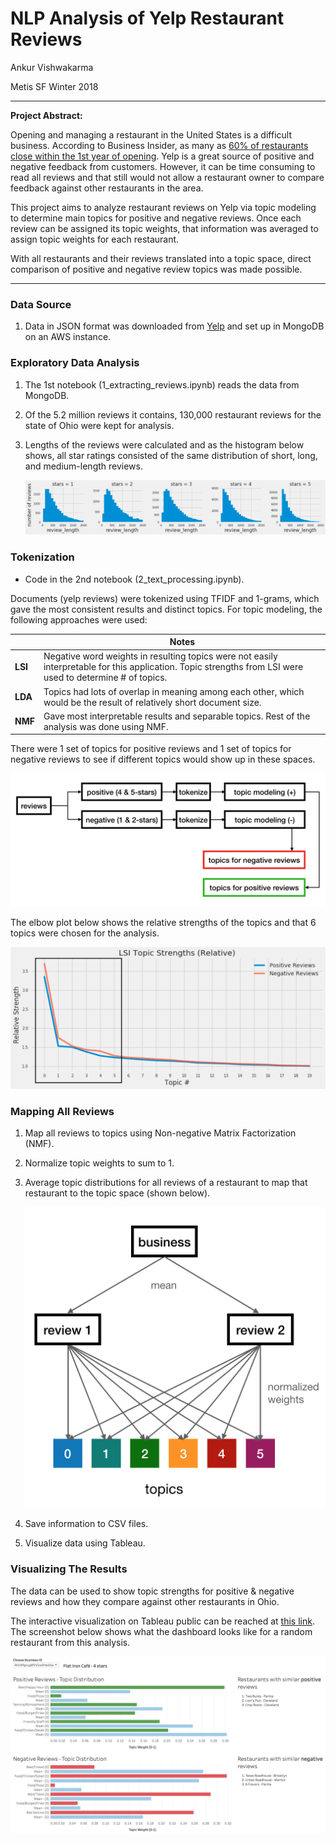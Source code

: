 # NLP Analysis of Yelp Restaurant Reviews  

Ankur Vishwakarma  

Metis SF Winter 2018  

---

**Project Abstract:** 

Opening and managing a restaurant in the United States is a difficult business. According to Business Insider, as many as [60% of restaurants close within the 1st year of opening](www.businessinsider.com/why-restaurants-fail-so-often-2014-2). Yelp is a great source of positive and negative feedback from customers. However, it can be time consuming to read all reviews and that still would not allow a restaurant owner to compare feedback against other restaurants in the area.

This project aims to analyze restaurant reviews on Yelp via topic modeling to determine main topics for positive and negative reviews. Once each review can be assigned its topic weights, that information was averaged to assign topic weights for each restaurant. 

With all restaurants and their reviews translated into a topic space, direct comparison of positive and negative review topics was made possible.

---

### Data Source

1. Data in JSON format was downloaded from [Yelp](https://www.yelp.com/dataset) and set up in MongoDB on an AWS instance.

### Exploratory Data Analysis  

1. The 1st notebook (1_extracting_reviews.ipynb) reads the data from MongoDB.

2. Of the 5.2 million reviews it contains, 130,000 restaurant reviews for the state of Ohio were kept for analysis. 

3. Lengths of the reviews were calculated and as the histogram below shows, all star ratings consisted of the same distribution of short, long, and medium-length reviews. 

   ![](img_length_reviews.png)

### Tokenization  

* Code in the 2nd notebook (2_text_processing.ipynb).

Documents (yelp reviews) were tokenized using TFIDF and 1-grams, which gave the most consistent results and distinct topics. For topic modeling, the following approaches were used:

|         | **Notes**                                |
| ------- | ---------------------------------------- |
| **LSI** | Negative word weights in resulting topics were not easily interpretable for this application. Topic strengths from LSI were used to determine # of topics. |
| **LDA** | Topics had lots of overlap in meaning among each other, which would be the result of relatively short document size. |
| **NMF** | Gave most interpretable results and separable topics. Rest of the analysis was done using NMF. |

There were 1 set of topics for positive reviews and 1 set of topics for negative reviews to see if different topics would show up in these spaces. 

![](img_tokenization_flowchart.png)

The elbow plot below shows the relative strengths of the topics and that 6 topics were chosen for the analysis.

![](img_elbow_plot.png)

### Mapping All Reviews  

1. Map all reviews to topics using Non-negative Matrix Factorization (NMF).

2. Normalize topic weights to sum to 1.

3. Average topic distributions for all reviews of a restaurant to map that restaurant to the topic space (shown below). 

   ![](img_mapping_reviews.png)

4. Save information to CSV files.

5. Visualize data using Tableau.

### Visualizing The Results  

The data can be used to show topic strengths for positive & negative reviews and how they compare against other restaurants in Ohio.  

The interactive visualization on Tableau public can be reached at [this link](https://public.tableau.com/profile/ankur.vishwakarma#!/vizhome/Yelp_Dashboard/Dashboard1?publish=yes). The screenshot below shows what the dashboard looks like for a random restaurant from this analysis. 

![](img_dashboard.png)